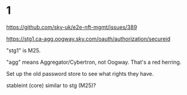 # 1

https://github.com/sky-uk/e2e-nft-mgmt/issues/389


https://stg1.ca-agg.oogway.sky.com/oauth/authorization/secureid

"stg1" is M25.

"agg" means Aggregator/Cybertron, not Oogway.  That's a red herring.

Set up the old password store to see what rights they have.






stableint (core) similar to stg (M25)?
